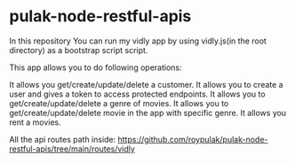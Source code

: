 # pulak-node-restful-apis
In this repository You can run my vidly app by using vidly.js(in the root directory) as a bootstrap script script.

This app allows you to do following operations:

It allows you get/create/update/delete a customer. 
It allows you to create a user and gives a token to access protected endpoints.
It allows you to get/create/update/delete a genre of movies. 
It allows you to get/create/update/delete movie in the app with specific genre.
It allows you rent a movies.

All the api routes path inside:
https://github.com/roypulak/pulak-node-restful-apis/tree/main/routes/vidly
